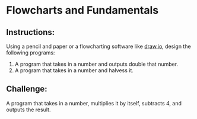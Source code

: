 # Flowcharts and Fundamentals

## Instructions:

Using a pencil and paper or a flowcharting software like [draw.io](https://www.draw.io/), design the following programs:

1. A program that takes in a number and outputs double that number.
2. A program that takes in a number and halvess it. 

## Challenge: 

A program that takes in a number, multiplies it by itself, subtracts 4, and outputs the result.
